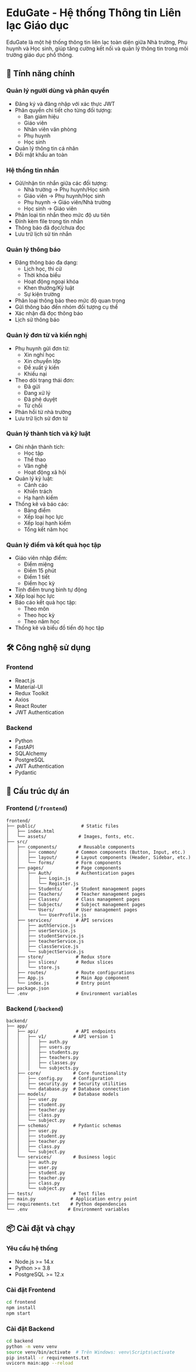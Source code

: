 # EduGate - Hệ thống Thông tin Liên lạc Giáo dục

EduGate là một hệ thống thông tin liên lạc toàn diện giữa Nhà trường, Phụ huynh và Học sinh, giúp tăng cường kết nối và quản lý thông tin trong môi trường giáo dục phổ thông.

## 🚀 Tính năng chính

### Quản lý người dùng và phân quyền
- Đăng ký và đăng nhập với xác thực JWT
- Phân quyền chi tiết cho từng đối tượng:
  - Ban giám hiệu
  - Giáo viên
  - Nhân viên văn phòng
  - Phụ huynh
  - Học sinh
- Quản lý thông tin cá nhân
- Đổi mật khẩu an toàn

### Hệ thống tin nhắn
- Gửi/nhận tin nhắn giữa các đối tượng:
  - Nhà trường → Phụ huynh/Học sinh
  - Giáo viên → Phụ huynh/Học sinh
  - Phụ huynh → Giáo viên/Nhà trường
  - Học sinh → Giáo viên
- Phân loại tin nhắn theo mức độ ưu tiên
- Đính kèm file trong tin nhắn
- Thông báo đã đọc/chưa đọc
- Lưu trữ lịch sử tin nhắn

### Quản lý thông báo
- Đăng thông báo đa dạng:
  - Lịch học, thi cử
  - Thời khóa biểu
  - Hoạt động ngoại khóa
  - Khen thưởng/Kỷ luật
  - Sự kiện trường
- Phân loại thông báo theo mức độ quan trọng
- Gửi thông báo đến nhóm đối tượng cụ thể
- Xác nhận đã đọc thông báo
- Lịch sử thông báo

### Quản lý đơn từ và kiến nghị
- Phụ huynh gửi đơn từ:
  - Xin nghỉ học
  - Xin chuyển lớp
  - Đề xuất ý kiến
  - Khiếu nại
- Theo dõi trạng thái đơn:
  - Đã gửi
  - Đang xử lý
  - Đã phê duyệt
  - Từ chối
- Phản hồi từ nhà trường
- Lưu trữ lịch sử đơn từ

### Quản lý thành tích và kỷ luật
- Ghi nhận thành tích:
  - Học tập
  - Thể thao
  - Văn nghệ
  - Hoạt động xã hội
- Quản lý kỷ luật:
  - Cảnh cáo
  - Khiển trách
  - Hạ hạnh kiểm
- Thống kê và báo cáo:
  - Bảng điểm
  - Xếp loại học lực
  - Xếp loại hạnh kiểm
  - Tổng kết năm học

### Quản lý điểm và kết quả học tập
- Giáo viên nhập điểm:
  - Điểm miệng
  - Điểm 15 phút
  - Điểm 1 tiết
  - Điểm học kỳ
- Tính điểm trung bình tự động
- Xếp loại học lực
- Báo cáo kết quả học tập:
  - Theo môn
  - Theo học kỳ
  - Theo năm học
- Thống kê và biểu đồ tiến độ học tập

## 🛠 Công nghệ sử dụng

### Frontend
- React.js
- Material-UI
- Redux Toolkit
- Axios
- React Router
- JWT Authentication

### Backend
- Python
- FastAPI
- SQLAlchemy
- PostgreSQL
- JWT Authentication
- Pydantic

## 📁 Cấu trúc dự án

### Frontend (`/frontend`)
```
frontend/
├── public/                 # Static files
│   ├── index.html
│   └── assets/            # Images, fonts, etc.
├── src/
│   ├── components/        # Reusable components
│   │   ├── common/       # Common components (Button, Input, etc.)
│   │   ├── layout/       # Layout components (Header, Sidebar, etc.)
│   │   └── forms/        # Form components
│   ├── pages/            # Page components
│   │   ├── Auth/         # Authentication pages
│   │   │   ├── Login.js
│   │   │   └── Register.js
│   │   ├── Students/     # Student management pages
│   │   ├── Teachers/     # Teacher management pages
│   │   ├── Classes/      # Class management pages
│   │   ├── Subjects/     # Subject management pages
│   │   └── Users/        # User management pages
│   │       └── UserProfile.js
│   ├── services/         # API services
│   │   ├── authService.js
│   │   ├── userService.js
│   │   ├── studentService.js
│   │   ├── teacherService.js
│   │   ├── classService.js
│   │   └── subjectService.js
│   ├── store/            # Redux store
│   │   ├── slices/       # Redux slices
│   │   └── store.js
│   ├── routes/           # Route configurations
│   ├── App.js            # Main App component
│   └── index.js          # Entry point
├── package.json
└── .env                  # Environment variables
```

### Backend (`/backend`)
```
backend/
├── app/
│   ├── api/              # API endpoints
│   │   ├── v1/          # API version 1
│   │   │   ├── auth.py
│   │   │   ├── users.py
│   │   │   ├── students.py
│   │   │   ├── teachers.py
│   │   │   ├── classes.py
│   │   │   └── subjects.py
│   ├── core/            # Core functionality
│   │   ├── config.py    # Configuration
│   │   ├── security.py  # Security utilities
│   │   └── database.py  # Database connection
│   ├── models/          # Database models
│   │   ├── user.py
│   │   ├── student.py
│   │   ├── teacher.py
│   │   ├── class.py
│   │   └── subject.py
│   ├── schemas/         # Pydantic schemas
│   │   ├── user.py
│   │   ├── student.py
│   │   ├── teacher.py
│   │   ├── class.py
│   │   └── subject.py
│   └── services/        # Business logic
│       ├── auth.py
│       ├── user.py
│       ├── student.py
│       ├── teacher.py
│       ├── class.py
│       └── subject.py
├── tests/               # Test files
├── main.py             # Application entry point
├── requirements.txt    # Python dependencies
└── .env               # Environment variables
```


## 📦 Cài đặt và chạy

### Yêu cầu hệ thống
- Node.js >= 14.x
- Python >= 3.8
- PostgreSQL >= 12.x

### Cài đặt Frontend
```bash
cd frontend
npm install
npm start
```

### Cài đặt Backend
```bash
cd backend
python -m venv venv
source venv/bin/activate  # Trên Windows: venv\Scripts\activate
pip install -r requirements.txt
uvicorn main:app --reload
```